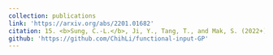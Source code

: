 ```yaml
---
collection: publications
link: 'https://arxiv.org/abs/2201.01682'
citation: 15. <b>Sung, C.-L.</b>, Ji, Y., Tang, T., and Mak, S. (2022+). Stacking designs: designing multi-fidelity computer experiments with confidence, submitted.
github: 'https://github.com/ChihLi/functional-input-GP'
---
```

